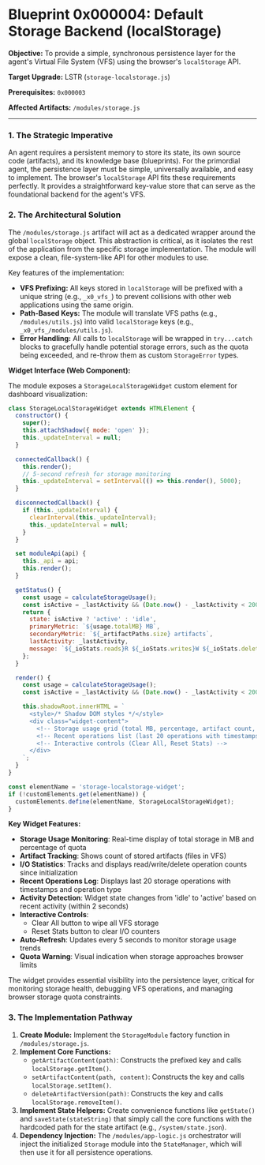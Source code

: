 # Blueprint 0x000004: Default Storage Backend (localStorage)

**Objective:** To provide a simple, synchronous persistence layer for the agent's Virtual File System (VFS) using the browser's `localStorage` API.

**Target Upgrade:** LSTR (`storage-localstorage.js`)


**Prerequisites:** `0x000003`

**Affected Artifacts:** `/modules/storage.js`

---

### 1. The Strategic Imperative

An agent requires a persistent memory to store its state, its own source code (artifacts), and its knowledge base (blueprints). For the primordial agent, the persistence layer must be simple, universally available, and easy to implement. The browser's `localStorage` API fits these requirements perfectly. It provides a straightforward key-value store that can serve as the foundational backend for the agent's VFS.

### 2. The Architectural Solution

The `/modules/storage.js` artifact will act as a dedicated wrapper around the global `localStorage` object. This abstraction is critical, as it isolates the rest of the application from the specific storage implementation. The module will expose a clean, file-system-like API for other modules to use.

Key features of the implementation:
-   **VFS Prefixing:** All keys stored in `localStorage` will be prefixed with a unique string (e.g., `_x0_vfs_`) to prevent collisions with other web applications using the same origin.
-   **Path-Based Keys:** The module will translate VFS paths (e.g., `/modules/utils.js`) into valid `localStorage` keys (e.g., `_x0_vfs_/modules/utils.js`).
-   **Error Handling:** All calls to `localStorage` will be wrapped in `try...catch` blocks to gracefully handle potential storage errors, such as the quota being exceeded, and re-throw them as custom `StorageError` types.

**Widget Interface (Web Component):**

The module exposes a `StorageLocalStorageWidget` custom element for dashboard visualization:

```javascript
class StorageLocalStorageWidget extends HTMLElement {
  constructor() {
    super();
    this.attachShadow({ mode: 'open' });
    this._updateInterval = null;
  }

  connectedCallback() {
    this.render();
    // 5-second refresh for storage monitoring
    this._updateInterval = setInterval(() => this.render(), 5000);
  }

  disconnectedCallback() {
    if (this._updateInterval) {
      clearInterval(this._updateInterval);
      this._updateInterval = null;
    }
  }

  set moduleApi(api) {
    this._api = api;
    this.render();
  }

  getStatus() {
    const usage = calculateStorageUsage();
    const isActive = _lastActivity && (Date.now() - _lastActivity < 2000);
    return {
      state: isActive ? 'active' : 'idle',
      primaryMetric: `${usage.totalMB} MB`,
      secondaryMetric: `${_artifactPaths.size} artifacts`,
      lastActivity: _lastActivity,
      message: `${_ioStats.reads}R ${_ioStats.writes}W ${_ioStats.deletes}D`
    };
  }

  render() {
    const usage = calculateStorageUsage();
    const isActive = _lastActivity && (Date.now() - _lastActivity < 2000);

    this.shadowRoot.innerHTML = `
      <style>/* Shadow DOM styles */</style>
      <div class="widget-content">
        <!-- Storage usage grid (total MB, percentage, artifact count, I/O stats) -->
        <!-- Recent operations list (last 20 operations with timestamps) -->
        <!-- Interactive controls (Clear All, Reset Stats) -->
      </div>
    `;
  }
}

const elementName = 'storage-localstorage-widget';
if (!customElements.get(elementName)) {
  customElements.define(elementName, StorageLocalStorageWidget);
}
```

**Key Widget Features:**
- **Storage Usage Monitoring**: Real-time display of total storage in MB and percentage of quota
- **Artifact Tracking**: Shows count of stored artifacts (files in VFS)
- **I/O Statistics**: Tracks and displays read/write/delete operation counts since initialization
- **Recent Operations Log**: Displays last 20 storage operations with timestamps and operation type
- **Activity Detection**: Widget state changes from 'idle' to 'active' based on recent activity (within 2 seconds)
- **Interactive Controls**:
  - Clear All button to wipe all VFS storage
  - Reset Stats button to clear I/O counters
- **Auto-Refresh**: Updates every 5 seconds to monitor storage usage trends
- **Quota Warning**: Visual indication when storage approaches browser limits

The widget provides essential visibility into the persistence layer, critical for monitoring storage health, debugging VFS operations, and managing browser storage quota constraints.

### 3. The Implementation Pathway

1.  **Create Module:** Implement the `StorageModule` factory function in `/modules/storage.js`.
2.  **Implement Core Functions:**
    -   `getArtifactContent(path)`: Constructs the prefixed key and calls `localStorage.getItem()`.
    -   `setArtifactContent(path, content)`: Constructs the key and calls `localStorage.setItem()`.
    -   `deleteArtifactVersion(path)`: Constructs the key and calls `localStorage.removeItem()`.
3.  **Implement State Helpers:** Create convenience functions like `getState()` and `saveState(stateString)` that simply call the core functions with the hardcoded path for the state artifact (e.g., `/system/state.json`).
4.  **Dependency Injection:** The `/modules/app-logic.js` orchestrator will inject the initialized `Storage` module into the `StateManager`, which will then use it for all persistence operations.